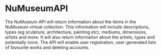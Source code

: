 # NuMuseumAPI

The NuMuseum API will return information about the items in the NuMuseum virtual collection. This information will include descriptions, types (eg sculpture, architecture, painting etc), mediums, dimensions, artists and more. It will also return information about the artists, types and potentially more. The API will enable user registration, user-generated lists of favourite works and deleting accounts.
